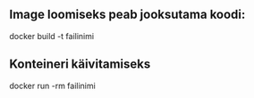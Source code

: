 ## Image loomiseks peab jooksutama koodi:
docker build -t failinimi

## Konteineri käivitamiseks
docker run -rm failinimi
